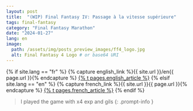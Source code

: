 ```yaml
---
layout: post
title:  "(WIP) Final Fantasy IV: Passage à la vitesse supérieure"
tags: final-fantasy
category: "Final Fantasy Marathon"
date: "2024-01-27"
lang: en
image:
  path: /assets/img/posts_preview_images/ff4_logo.jpg
  alt: Final Fantasy 4 Logo # or base64 URI
---
```


{% if site.lang == "fr" %}
  {% capture english_link %}{{ site.url }}/en{{ page.url }}{% endcapture %}
  <a href="{{ english_link }}" >{% t pages.english_article %}</a>
{% elsif site.lang == "en" %}
  {% capture french_link  %}{{ site.url }}{{ page.url }}{% endcapture %}
 <a href="{{ french_link }}" >{% t pages.french_article %}</a>
{% endif %}

> I played the game with x4 exp and gils
{: .prompt-info }